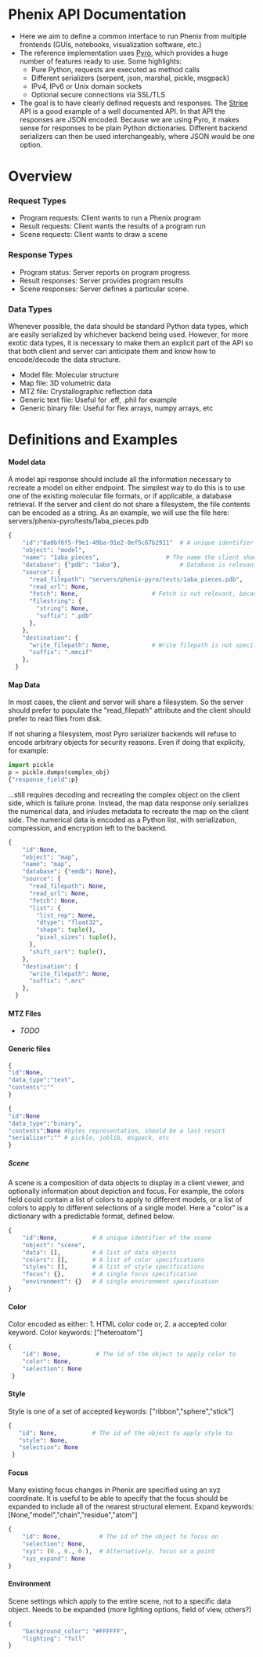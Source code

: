 # Phenix API Documentation

- Here we aim to define a common interface to run Phenix from multiple frontends (GUIs, notebooks, visualization software, etc.) 
- The reference implementation uses [Pyro](https://pyro5.readthedocs.io/en/latest/), which provides a huge number of features ready to use. Some highlights:
	- Pure Python, requests are executed as method calls
	- Different serializers (serpent, json, marshal, pickle, msgpack)
	- IPv4, IPv6 or Unix domain sockets
	- Optional secure connections via SSL/TLS 
 - The goal is to have clearly defined requests and responses. The [Stripe](https://stripe.com/docs/api) API is a good example of a well documented API. In that API the responses are JSON encoded. Because we are using Pyro, it makes sense for responses to be plain Python dictionaries. Different backend serializers can then be used interchangeably, where JSON would be one option.
 
# Overview
### Request Types
- Program requests: Client wants to run a Phenix program
- Result requests: Client wants the results of a program run
- Scene requests: Client wants to draw a scene
	
### Response Types
 - Program status: Server reports on program progress
 - Result responses: Server provides program results
 - Scene responses: Server defines a particular scene.
 
 ### Data Types
 Whenever possible, the data should be standard Python data types, which are easily serialized by whichever backend being used. However, for more exotic data types, it is necessary to make them an explicit part of the API so that both client and server can anticipate them and know how to encode/decode the data structure. 
 
  - Model file: Molecular structure
  - Map file: 3D volumetric data
  - MTZ file: Crystallographic reflection data
  - Generic text file: Useful for .eff, .phil for example
  - Generic binary file: Useful for flex arrays, numpy arrays, etc
 
# Definitions and Examples
#### Model data
A model api response should include all the information necessary to recreate a model on either endpoint. The simplest way to do this is to use one of the existing molecular file formats, or if applicable, a database retrieval. If the server and client do not share a filesystem, the file contents can be encoded as a string. As an example, we will use the file here: servers/phenix-pyro/tests/1aba_pieces.pdb  
```Python
{
    "id":"8a0bf6f5-f9e1-49ba-91e2-8ef5c67b2911"  # A unique identifier for this model in the Client/Server session
    "object": "model",
    "name": "1aba_pieces",	                 # The name the client should use to display this model
    "database": {"pdb": "1aba"},                 # Database is relevant because this corresponds to a published model. 
    "source": {
      "read_filepath": "servers/phenix-pyro/tests/1aba_pieces.pdb",
      "read_url": None,
      "fetch": None,			         # Fetch is not relevant, because this is a truncated version of the full model
      "filestring": {
        "string": None,
        "suffix": ".pdb"
      },
    },
    "destination": {
      "write_filepath": None,			 # Write filepath is not specified
      "suffix": ".mmcif"
    },
  }

```
#### Map Data
In most cases, the client and server will share a filesystem. So the server should prefer to populate the "read_filepath" attribute and the client should prefer to read files from disk. 

If not sharing a filesystem, most Pyro serializer backends will refuse to encode arbitrary objects for security reasons. Even if doing that explicity, for example:
```Python
import pickle
p = pickle.dumps(complex_obj)
{"response_field":p}
```
...still requires decoding and recreating the complex object on the client side, which is failure prone. Instead, the map data response only serializes the numerical data, and inludes metadata to recreate the map on the client side. The numerical data is encoded as a Python list, with serialization, compression, and encryption left to the backend. 

```Python
{
    "id":None,
    "object": "map",
    "name": "map",
    "database": {"emdb": None},
    "source": {
      "read_filepath": None,
      "read_url": None,
      "fetch": None,
      "list": {
        "list_rep": None, 
        "dtype": "float32",
        "shape": tuple(),
        "pixel_sizes": tuple(),
      },
      "shift_cart": tuple(),
    },
    "destination": {
      "write_filepath": None,
      "suffix": ".mrc"
    },
  }
```

#### MTZ Files
- *TODO*

#### Generic files
```Python
{
"id":None,
"data_type":"text",
"contents":""
}
```


```Python
{
"id":None
"data_type":"binary",
"contents":None #bytes representation, should be a last resort
"serializer":"" # pickle, joblib, msgpack, etc
}
```
##### Scene
A scene is a composition of data objects to display in a client viewer, and optionally information about depiction and focus. For example, the colors field could contain a list of colors to apply to different models, or a list of colors to apply to different selections of a single model. Here a "color" is a dictionary with a predictable format, defined below.

```Python
{
    "id":None,          # A unique identifier of the scene
    "object": "scene",
    "data": [],         # A list of data objects
    "colors": [],       # A list of color specifications
    "styles": [],       # A list of style specifications
    "focus": {},        # A single focus specification
    "environment": {}   # A single environment specification
}
```
#### Color
Color encoded as either: 1. HTML color code or, 2. a accepted color keyword. Color keywords: ["heteroatom"]
```Python
{
    "id": None,          # The id of the object to apply color to
    "color": None,
    "selection": None
 }
 ```
 #### Style
 Style is one of a set of accepted keywords: ["ribbon","sphere","stick"]
 ```Python
 {
    "id": None,          # The id of the object to apply style to
    "style": None,
    "selection": None
  }
```
#### Focus
Many existing focus changes in Phenix are specified using an xyz coordinate. It is useful to be able to specify that the focus should be expanded to include all of the nearest structural element. Expand keywords: [None,"model","chain","residue","atom"]
```Python
{
    "id": None,           # The id of the object to focus on
    "selection": None, 
    "xyz": (0., 0., 0.),  # Alternatively, focus on a point
    "xyz_expand": None 
}
```
#### Environment
Scene settings which apply to the entire scene, not to a specific data object. Needs to be expanded (more lighting options, field of view, others?)
```Python
{
	"background_color": "#FFFFFF",
	"lighting": "full"
}
```
